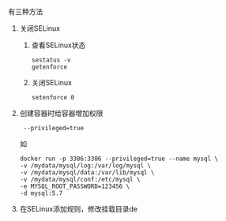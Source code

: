 有三种方法

1. 关闭SELinux

   1. 查看SELinux状态

      ```shell
      sestatus -v
      getenforce
      ```

   2. 关闭SELinux

      ```shell
      setenforce 0
      ```

2. 创建容器时给容器增加权限

   ```shell
    --privileged=true
   ```

   如

   ```shell
   docker run -p 3306:3306 --privileged=true --name mysql \
   -v /mydata/mysql/log:/var/log/mysql \
   -v /mydata/mysql/data:/var/lib/mysql \
   -v /mydata/mysql/conf:/etc/mysql \
   -e MYSQL_ROOT_PASSWORD=123456 \
   -d mysql:5.7
   ```

3. 在SELinux添加规则，修改挂载目录de

